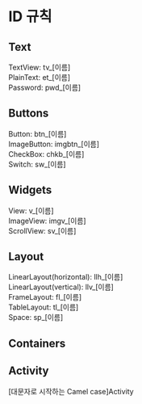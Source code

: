 # ID 규칙  

## Text  
TextView: tv_[이름]  
PlainText: et_[이름]  
Password: pwd_[이름]  

## Buttons  
Button: btn_[이름]  
ImageButton: imgbtn_[이름]  
CheckBox: chkb_[이름]  
Switch: sw_[이름]  

## Widgets  
View: v_[이름]  
ImageView: imgv_[이름]  
ScrollView: sv_[이름]  

## Layout
LinearLayout(horizontal): llh_[이름]  
LinearLayout(vertical): llv_[이름]  
FrameLayout: fl_[이름]  
TableLayout: tl_[이름]  
Space: sp_[이름]  

## Containers  

## Activity  
[대문자로 시작하는 Camel case]Activity  